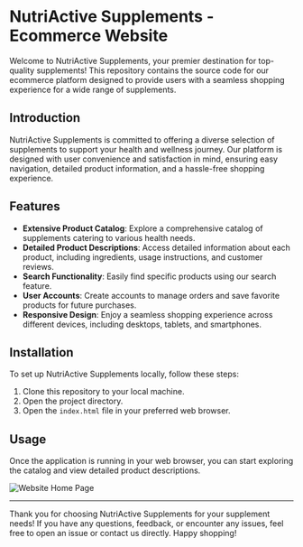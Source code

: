 # NutriActive Supplements - Ecommerce Website

Welcome to NutriActive Supplements, your premier destination for top-quality supplements! This repository contains the source code for our ecommerce platform designed to provide users with a seamless shopping experience for a wide range of supplements.

## Introduction
NutriActive Supplements is committed to offering a diverse selection of supplements to support your health and wellness journey. Our platform is designed with user convenience and satisfaction in mind, ensuring easy navigation, detailed product information, and a hassle-free shopping experience.

## Features
- **Extensive Product Catalog**: Explore a comprehensive catalog of supplements catering to various health needs.
- **Detailed Product Descriptions**: Access detailed information about each product, including ingredients, usage instructions, and customer reviews.
- **Search Functionality**: Easily find specific products using our search feature.
- **User Accounts**: Create accounts to manage orders and save favorite products for future purchases.
- **Responsive Design**: Enjoy a seamless shopping experience across different devices, including desktops, tablets, and smartphones.

## Installation
To set up NutriActive Supplements locally, follow these steps:
1. Clone this repository to your local machine.
2. Open the project directory.
3. Open the `index.html` file in your preferred web browser.

## Usage
Once the application is running in your web browser, you can start exploring the catalog and view detailed product descriptions.

![Website Home Page](/Downloads/homePage.png)

---

Thank you for choosing NutriActive Supplements for your supplement needs! If you have any questions, feedback, or encounter any issues, feel free to open an issue or contact us directly. Happy shopping!
